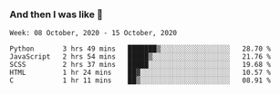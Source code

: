  ### And then I was like 🥱
<!--
**Mat2ja/Mat2ja** is a ✨ _special_ ✨ repository because its `README.md` (this file) appears on your GitHub profile.

Here are some ideas to get you started:

- 🔭 I’m currently working on ...
- 🌱 I’m currently learning ...
- 👯 I’m looking to collaborate on ...
- 🤔 I’m looking for help with ...
- 💬 Ask me about ...
- 📫 How to reach me: ...
- 😄 Pronouns: ...
- ⚡ Fun fact: ...
-->

<!--START_SECTION:waka-->
```text
Week: 08 October, 2020 - 15 October, 2020

Python       3 hrs 49 mins   ███████▒░░░░░░░░░░░░░░░░░   28.70 % 
JavaScript   2 hrs 54 mins   █████▒░░░░░░░░░░░░░░░░░░░   21.76 % 
SCSS         2 hrs 37 mins   █████░░░░░░░░░░░░░░░░░░░░   19.68 % 
HTML         1 hr 24 mins    ██▓░░░░░░░░░░░░░░░░░░░░░░   10.57 % 
C            1 hr 11 mins    ██▒░░░░░░░░░░░░░░░░░░░░░░   08.91 % 
```
<!--END_SECTION:waka-->
